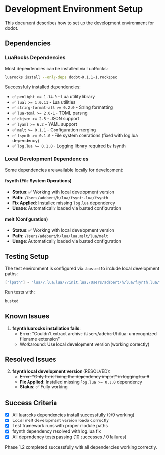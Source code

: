 # Development Environment Setup

This document describes how to set up the development environment for dodot.

## Dependencies

### LuaRocks Dependencies

Most dependencies can be installed via LuaRocks:

```bash
luarocks install --only-deps dodot-0.1.1-1.rockspec
```

Successfully installed dependencies:
- ✅ `penlight >= 1.14.0` - Lua utility library
- ✅ `lual >= 1.0.11` - Lua utilities
- ✅ `string-format-all >= 0.2.0` - String formatting
- ✅ `lua-toml >= 2.0-1` - TOML parsing
- ✅ `dkjson >= 2.5` - JSON support
- ✅ `lyaml >= 6.2` - YAML support
- ✅ `melt >= 0.1.1` - Configuration merging
- ✅ `fsynth >= 0.1.0` - File system operations (fixed with log.lua dependency)
- ✅ `log.lua >= 0.1.0` - Logging library required by fsynth

### Local Development Dependencies

Some dependencies are available locally for development:

#### fsynth (File System Operations)
- **Status**: ✅ Working with local development version
- **Path**: `/Users/adebert/h/lua/fsynth.lua/fsynth`
- **Fix Applied**: Installed missing `log.lua` dependency
- **Usage**: Automatically loaded via busted configuration

#### melt (Configuration)
- **Status**: ✅ Working with local development version
- **Path**: `/Users/adebert/h/lua/lua.melt/lua/melt`
- **Usage**: Automatically loaded via busted configuration

## Testing Setup

The test environment is configured via `.busted` to include local development paths:

```lua
["lpath"] = "lua/?.lua;lua/?/init.lua;/Users/adebert/h/lua/fsynth.lua/?.lua;/Users/adebert/h/lua/fsynth.lua/?/init.lua;/Users/adebert/h/lua/lua.melt/?.lua;/Users/adebert/h/lua/lua.melt/lua/?.lua"
```

Run tests with:

```bash
busted
```

## Known Issues

1. **fsynth luarocks installation fails**: 
   - Error: "Couldn't extract archive /Users/adebert/h/lua: unrecognized filename extension"
   - Workaround: Use local development version (working correctly)

## Resolved Issues

2. **fsynth local development version** (RESOLVED): 
   - ~~Error: "Only fix is fixing the dependency import" in logging.lua:6~~
   - **Fix Applied**: Installed missing `log.lua >= 0.1.0` dependency
   - **Status**: ✅ Fully working

## Success Criteria

- [x] All luarocks dependencies install successfully (9/9 working)
- [x] Local melt development version loads correctly
- [x] Test framework runs with proper module paths
- [x] fsynth dependency resolved with log.lua fix
- [x] All dependency tests passing (10 successes / 0 failures)

Phase 1.2 completed successfully with all dependencies working correctly. 